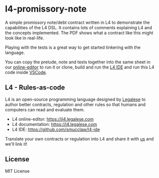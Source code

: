 # l4-promissory-note

A simple promissory note/debt contract written in L4 to demonstrate the capabilities of the L4 DSL.
It contains lots of comments explaining L4 and the concepts implemented. The PDF shows what a contract like this
might look like in real-life.

Playing with the tests is a great way to get started tinkering with the language.

You can copy the prelude, note and tests together into the same sheet in our [online-editor](https://jl4.legalese.com) to run it
or clone, build and run the [L4 IDE](https://github.com/smucclaw/l4-ide) and run this L4 code inside [VSCode](https://code.visualstudio.com).


## L4 - Rules-as-code

L4 is an open-source programming language designed by [Legalese](https://legalese.com) to author better
contracts, regulation and other rules so that humans and computers can read and evaluate them.

- L4 online-editor:   https://jl4.legalese.com
- L4 documentation:   https://l4.legalese.com
- L4 IDE:             https://github.com/smucclaw/l4-ide

Translate your own contracts or regulation into L4 and share it with [us](mailto:thomas@legalese.com) and we'll link it!


## License

MIT License


